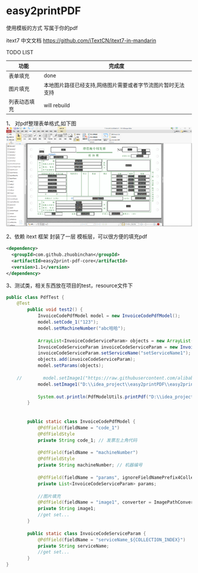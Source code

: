 # easy2printPDF
使用模板的方式 写属于你的pdf

itext7 中文文档 https://github.com/iTextCN/itext7-in-mandarin

TODO LIST

| 功能         | 完成度       |
| ------------ | ------------ |
| 表单填充     | done         |
| 图片填充     | 本地图片路径已经支持,网络图片需要或者字节流图片暂时无法支持      |
| 列表动态填充 | will rebuild |



1、
对pdf整理表单格式,如下图
![avatar](doc/20210125095004.png)




2、依赖 itext 框架 封装了一层 模板层，可以很方便的填充pdf
```xml
<dependency>
  <groupId>com.github.zhuobinchan</groupId>
  <artifactId>easy2print-pdf-core</artifactId>
  <version>1.1</version>
</dependency>
```

3、测试类，相关东西放在项目的test，resource文件下
```java
public class PdfTest {
    @Test
        public void test2() {
            InvoiceCodePdfModel model = new InvoiceCodePdfModel();
            model.setCode_1("123");
            model.setMachineNumber("abc哈哈");
    
            ArrayList<InvoiceCodeServiceParam> objects = new ArrayList();
            InvoiceCodeServiceParam invoiceCodeServiceParam = new InvoiceCodeServiceParam();
            invoiceCodeServiceParam.setServiceName("setServiceName1");
            objects.add(invoiceCodeServiceParam);
            model.setParams(objects);
    
    //        model.setImage1("https://raw.githubusercontent.com/alibaba/easyexcel/master/src/test/resources/converter/img.jpg");
            model.setImage1("D:\\idea_project\\easy2printPDF\\easy2printPDF\\easy2print-pdf-core\\src\\test\\resources\\model\\image.gif");
    
            System.out.println(PdfModelUtils.printPdf("D:\\idea_project\\easy2printPDF\\easy2printPDF\\easy2print-pdf-core\\src\\test\\resources\\model\\7124eb8105c3d7de930d.pdf", "D:\\idea_project\\easy2printPDF\\easy2printPDF\\easy2print-pdf-core\\src\\test\\resources\\pdf\\", model, InvoiceCodePdfModel.class));
        }
    
    
        public static class InvoiceCodePdfModel {
            @PdfField(fieldName = "code_1")
            @PdfFieldStyle
            private String code_1; // 发票左上角代码
    
            @PdfField(fieldName = "machineNumber")
            @PdfFieldStyle
            private String machineNumber; // 机器编号
    
            @PdfField(fieldName = "params", ignoreFieldNamePrefix4Collection = true)
            private List<InvoiceCodeServiceParam> params;
    
            //图片填充
            @PdfField(fieldName = "image1", converter = ImagePathConverter.class)
            private String image1;
            //get set...
        }
    
        public static class InvoiceCodeServiceParam {
            @PdfField(fieldName = "serviceName_${COLLECTION_INDEX}")
            private String serviceName;
            //get set...
        }
}
```

